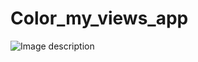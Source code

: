 # Color_my_views_app

![Image description](https://user-images.githubusercontent.com/47813702/81252678-2750bd00-9044-11ea-955c-eca95242f0cd.jpg)


